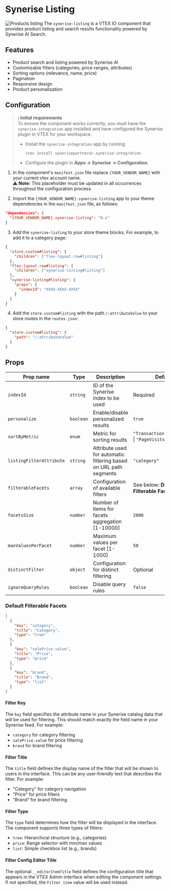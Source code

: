 # Synerise Listing

![Products listing](https://cdn.jsdelivr.net/gh/Synerise/vtex-components@main/IO/Listing/docs/listing-img.png)
The `synerise-listing` is a VTEX IO component that provides product listing and search results functionality powered by Synerise AI Search.

## Features

- Product search and listing powered by Synerise AI
- Customizable filters (categories, price ranges, attributes)
- Sorting options (relevance, name, price)
- Pagination
- Responsive design
- Product personalization

## Configuration

> ℹ️ **Initial requirements**  
> To ensure the component works correctly, you must have the `synerise-integration` app installed and have configured the Synerise plugin in VTEX for your workspace.
>
> - Install the `synerise-integration` app by running:
>   ```sh
>   vtex install synerisepartnerar.synerise-integration
>   ```
> - Configure the plugin in **Apps → Synerise → Configuration**.

1. In the component's `manifest.json` file replace `{YOUR_VENDOR_NAME}` with your current vtex account name.<br/>⚠️ **Note:** This placeholder must be updated in all occurrences throughout the configuration process.

2. Import the `{YOUR_VENDOR_NAME}.synerise-listing` app to your theme dependencies in the `manifest.json` file, as follows:

```json
"dependencies": {
  "{YOUR_VENDOR_NAME}.synerise-listing": "0.x"
}
```

3. Add the `synerise-listing` to your store theme blocks. For example, to add it to a category page:

```json
{
  "store.custom#listing": {
    "children": ["flex-layout.row#listing"]
  },
  "flex-layout.row#listing": {
    "children": ["synerise-listing#listing"]
  },
  "synerise-listing#listing": {
    "props": {
      "indexId": "XXXX-XXXX-XXXX"
    }
  }
}
```

4. Add the `store.custom#listing` with the path `/:attributeValue` to your store routes in the `routes.json`:

```json
{
  "store.custom#listing": {
    "path": "/:attributeValue"
  }
}
```

## Props

<!-- prettier-ignore-start -->
| Prop name | Type | Description | Default |
| - | - | - | - |
| `indexId` | `string` | ID of the Synerise index to be used | Required |
| `personalize` | `boolean` | Enable/disable personalized results | `true` |
| `sortByMetric` | `enum` | Metric for sorting results | `"TransactionsPopularity"` \| `"PageVisitsPopularity"` |
| `listingFilterAttribute` | `string` | Attribute used for automatic filtering based on URL path segments | `"category"` |
| `filterableFacets` | `array` | Configuration of available filters | See below: **Default Filterable Facets** |
| `facetsSize` | `number` | Number of items for facets aggregation [1-10000] | `2000` |
| `maxValuesPerFacet` | `number` | Maximum values per facet [1-1000] | `50` |
| `distinctFilter` | `object` | Configuration for distinct filtering | Optional |
| `ignoreQueryRules` | `boolean` | Disable query rules | `false` |
<!-- prettier-ignore-end -->

### Default Filterable Facets

```json
[
  {
    "key": "category",
    "title": "Category",
    "type": "tree"
  },
  {
    "key": "salePrice.value",
    "title": "Price",
    "type": "price"
  },
  {
    "key": "brand",
    "title": "Brand",
    "type": "list"
  }
]
```

#### Filter Key

The `key` field specifies the attribute name in your Synerise catalog data that will be used for filtering. This should match exactly the field name in your Synerise feed. For example:

- `category` for category filtering
- `salePrice.value` for price filtering
- `brand` for brand filtering

#### Filter Title

The `title` field defines the display name of the filter that will be shown to users in the interface. This can be any user-friendly text that describes the filter. For example:

- "Category" for category navigation
- "Price" for price filters
- "Brand" for brand filtering

#### Filter Type

The `type` field determines how the filter will be displayed in the interface. The component supports three types of filters:

- `tree`: Hierarchical structure (e.g., categories)
- `price`: Range selector with min/max values
- `list`: Simple checkbox list (e.g., brands)

#### Filter Config Editor Title

The optional `__editorItemTitle` field defines the configuration title that appears in the VTEX Admin interface when editing the component settings. If not specified, the `Filter item` value will be used instead.

